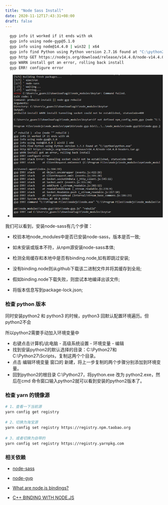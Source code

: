 ```yaml
---
title: "Node Sass Install"
date: 2020-11-12T17:43:31+08:00
draft: false
---
```


```bash
  gyp info it worked if it ends with ok
  gyp info using node-gyp@5.1.0
  gyp info using node@14.4.0 | win32 | x64
  gyp info find Python using Python version 2.7.16 found at "C:\python2\python.exe"
  gyp http GET https://nodejs.org/download/release/v14.4.0/node-v14.4.0-headers.tar.gz
  gyp WARN install got an error, rolling back install
  gyp ERR! configure error
```

- ![npm-install-node-sass-error](/images/npm-install-node-sass-error.png)

我们可以看到，安装node-sass有几个步骤：

- 校验本地node_modules中是否已安装node-sass，版本是否一致;

- 如未安装或版本不符，从npm源安装node-sass本体;

- 检测全局缓存和本地中是否有binding.node,如有即跳过安装;

- 没有binding.node则从github下载该二进制文件并将其缓存到全局;

- 假如binding.node下载失败，则尝试本地编译出该文件;

- 将版本信息写到package-lock.json;


### 检查 python 版本

同时安装python2 和 python3 的时候，python3 回默认配置环境遍历。但python2不会

所以python2需要手动加入环境变量中

- 右键点击计算机/此电脑 - 高级系统设置 - 环境变量 - 编辑
- 找到安装python2的默认选择的目录：C:\Python27和C:\Python27\Scripts，复制这两个个目录。
- 点击 编辑环境变量 窗口的 新建，将上一步复制的两个步骤分别添加到环境变量。
- 回到python2的根目录 C:\Python27，将python.exe 改为 python2.exe，然后在cmd 命令窗口输入python2就可以看到安装的python2版本了。


### 检查 yarn 的镜像源

```bash
# 1、查看一下当前源
yarn config get registry

# 2、切换为淘宝源
yarn config set registry https://registry.npm.taobao.org

# 3、或者切换为自带的
yarn config set registry https://registry.yarnpkg.com
```

### 相关依赖

- [node-sass](https://github.com/sass/node-sass)

- [node-gyp](https://github.com/nodejs/node-gyp)

- [What are node.js bindings?](https://stackoverflow.com/questions/20382396/what-are-node-js-bindings)

- [C++ BINDING WITH NODE.JS](https://pravinchavan.wordpress.com/2013/11/08/c-binding-with-node-js/)